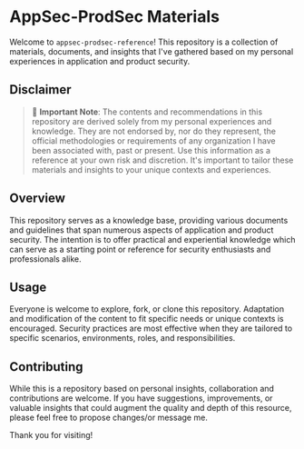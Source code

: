 # AppSec-ProdSec Materials

Welcome to `appsec-prodsec-reference`! This repository is a collection of materials, documents, and insights that I've gathered based on my personal experiences in application and product security.

## Disclaimer

> 🚨 **Important Note**: The contents and recommendations in this repository are derived solely from my personal experiences and knowledge. They are not endorsed by, nor do they represent, the official methodologies or requirements of any organization I have been associated with, past or present. Use this information as a reference at your own risk and discretion. It's important to tailor these materials and insights to your unique contexts and experiences.

## Overview

This repository serves as a knowledge base, providing various documents and guidelines that span numerous aspects of application and product security. The intention is to offer practical and experiential knowledge which can serve as a starting point or reference for security enthusiasts and professionals alike.

## Usage

Everyone is welcome to explore, fork, or clone this repository. Adaptation and modification of the content to fit specific needs or unique contexts is encouraged. Security practices are most effective when they are tailored to specific scenarios, environments, roles, and responsibilities.

## Contributing

While this is a repository based on personal insights, collaboration and contributions are welcome. If you have suggestions, improvements, or valuable insights that could augment the quality and depth of this resource, please feel free to propose changes/or message me.

Thank you for visiting!

